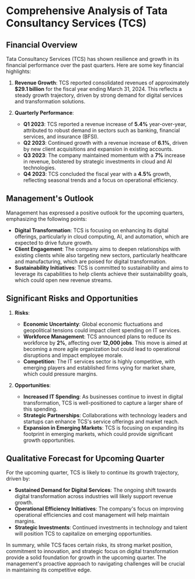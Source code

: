 # Comprehensive Analysis of Tata Consultancy Services (TCS)

## Financial Overview
Tata Consultancy Services (TCS) has shown resilience and growth in its financial performance over the past quarters. Here are some key financial highlights:

1. **Revenue Growth**: TCS reported consolidated revenues of approximately **$29.1 billion** for the fiscal year ending March 31, 2024. This reflects a steady growth trajectory, driven by strong demand for digital services and transformation solutions.

2. **Quarterly Performance**:
   - **Q1 2023**: TCS reported a revenue increase of **5.4%** year-over-year, attributed to robust demand in sectors such as banking, financial services, and insurance (BFSI).
   - **Q2 2023**: Continued growth with a revenue increase of **6.1%**, driven by new client acquisitions and expansion in existing accounts.
   - **Q3 2023**: The company maintained momentum with a **7%** increase in revenue, bolstered by strategic investments in cloud and AI technologies.
   - **Q4 2023**: TCS concluded the fiscal year with a **4.5%** growth, reflecting seasonal trends and a focus on operational efficiency.

## Management's Outlook
Management has expressed a positive outlook for the upcoming quarters, emphasizing the following points:

- **Digital Transformation**: TCS is focusing on enhancing its digital offerings, particularly in cloud computing, AI, and automation, which are expected to drive future growth.
- **Client Engagement**: The company aims to deepen relationships with existing clients while also targeting new sectors, particularly healthcare and manufacturing, which are poised for digital transformation.
- **Sustainability Initiatives**: TCS is committed to sustainability and aims to leverage its capabilities to help clients achieve their sustainability goals, which could open new revenue streams.

## Significant Risks and Opportunities
1. **Risks**:
   - **Economic Uncertainty**: Global economic fluctuations and geopolitical tensions could impact client spending on IT services.
   - **Workforce Management**: TCS announced plans to reduce its workforce by **2%**, affecting over **12,000 jobs**. This move is aimed at becoming a more agile organization but could lead to operational disruptions and impact employee morale.
   - **Competition**: The IT services sector is highly competitive, with emerging players and established firms vying for market share, which could pressure margins.

2. **Opportunities**:
   - **Increased IT Spending**: As businesses continue to invest in digital transformation, TCS is well-positioned to capture a larger share of this spending.
   - **Strategic Partnerships**: Collaborations with technology leaders and startups can enhance TCS's service offerings and market reach.
   - **Expansion in Emerging Markets**: TCS is focusing on expanding its footprint in emerging markets, which could provide significant growth opportunities.

## Qualitative Forecast for Upcoming Quarter
For the upcoming quarter, TCS is likely to continue its growth trajectory, driven by:

- **Sustained Demand for Digital Services**: The ongoing shift towards digital transformation across industries will likely support revenue growth.
- **Operational Efficiency Initiatives**: The company's focus on improving operational efficiencies and cost management will help maintain margins.
- **Strategic Investments**: Continued investments in technology and talent will position TCS to capitalize on emerging opportunities.

In summary, while TCS faces certain risks, its strong market position, commitment to innovation, and strategic focus on digital transformation provide a solid foundation for growth in the upcoming quarter. The management's proactive approach to navigating challenges will be crucial in maintaining its competitive edge.
